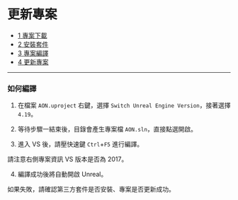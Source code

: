 # 更新專案

<div class="breadcrumbs">
  <div class="inner">
    <ul class="cf">
      <li>
        <a href="/source/repo/clone.md">
          <span>1</span>
          <span>專案下載</span>
        </a>
      </li>
      <li>
        <a href="/source/repo/thirdparty.md">
          <span>2</span>
          <span>安裝套件</span>
        </a>
      </li>
      <li>
        <a class="active" href="/source/repo/compiled.md">
          <span>3</span>
          <span>專案編譯</span>
        </a>
      </li>
      <li>
        <a href="/source/repo/update.md">
          <span>4</span>
          <span>更新專案</span>
        </a>
      </li>
    </ul>
  </div>
</div>

<hr>

### 如何編譯

1. 在檔案 `AON.uproject` 右鍵，選擇 `Switch Unreal Engine Version`，接著選擇 `4.19`。

2. 等待步驟一結束後，目錄會產生專案檔 `AON.sln`，直接點選開啟。

3. 進入 VS 後，請壓快速鍵 `Ctrl`+`F5` 進行編譯。
<div class="note note-teal">請注意右側專案資訊 VS 版本是否為 2017。</div>

4. 編譯成功後將自動開啟 Unreal。
<div class="note note-teal">如果失敗，請確認第三方套件是否安裝、專案是否更新成功。</div>